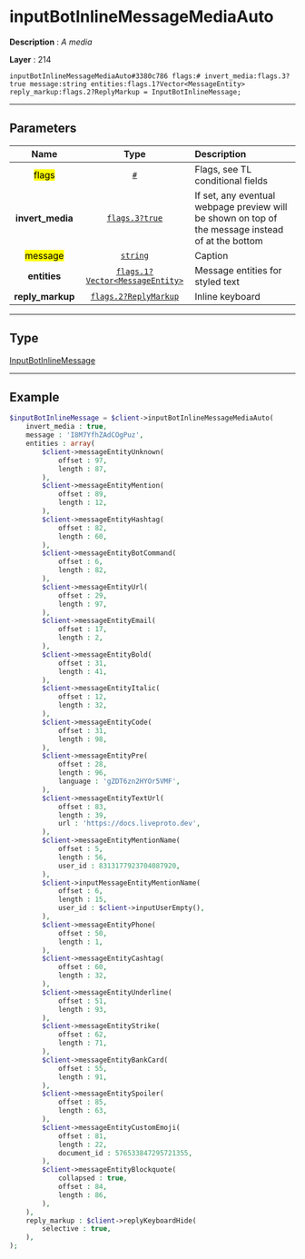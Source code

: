 # inputBotInlineMessageMediaAuto

**Description** : *A media*

**Layer** : 214

```tl
inputBotInlineMessageMediaAuto#3380c786 flags:# invert_media:flags.3?true message:string entities:flags.1?Vector<MessageEntity> reply_markup:flags.2?ReplyMarkup = InputBotInlineMessage;
```

---

## Parameters

| Name | Type | Description |
| :---: | :---: | :--- |
| <mark>flags</mark> | [`#`](type/#) | Flags, see TL conditional fields |
| **invert_media** | [`flags.3?true`](type/true) | If set, any eventual webpage preview will be shown on top of the message instead of at the bottom |
| <mark>message</mark> | [`string`](type/string) | Caption |
| **entities** | [`flags.1?Vector<MessageEntity>`](type/MessageEntity) | Message entities for styled text |
| **reply_markup** | [`flags.2?ReplyMarkup`](type/ReplyMarkup) | Inline keyboard |

---

## Type

[InputBotInlineMessage](type/InputBotInlineMessage)

---

## Example

```php
$inputBotInlineMessage = $client->inputBotInlineMessageMediaAuto(
	invert_media : true,
	message : 'I8M7YfhZAdCOgPuz',
	entities : array(
		$client->messageEntityUnknown(
			offset : 97,
			length : 87,
		),
		$client->messageEntityMention(
			offset : 89,
			length : 12,
		),
		$client->messageEntityHashtag(
			offset : 82,
			length : 60,
		),
		$client->messageEntityBotCommand(
			offset : 6,
			length : 82,
		),
		$client->messageEntityUrl(
			offset : 29,
			length : 97,
		),
		$client->messageEntityEmail(
			offset : 17,
			length : 2,
		),
		$client->messageEntityBold(
			offset : 31,
			length : 41,
		),
		$client->messageEntityItalic(
			offset : 12,
			length : 32,
		),
		$client->messageEntityCode(
			offset : 31,
			length : 98,
		),
		$client->messageEntityPre(
			offset : 28,
			length : 96,
			language : 'gZDT6zn2HYOr5VMF',
		),
		$client->messageEntityTextUrl(
			offset : 83,
			length : 39,
			url : 'https://docs.liveproto.dev',
		),
		$client->messageEntityMentionName(
			offset : 5,
			length : 56,
			user_id : 8313177923704087920,
		),
		$client->inputMessageEntityMentionName(
			offset : 6,
			length : 15,
			user_id : $client->inputUserEmpty(),
		),
		$client->messageEntityPhone(
			offset : 50,
			length : 1,
		),
		$client->messageEntityCashtag(
			offset : 60,
			length : 32,
		),
		$client->messageEntityUnderline(
			offset : 51,
			length : 93,
		),
		$client->messageEntityStrike(
			offset : 62,
			length : 71,
		),
		$client->messageEntityBankCard(
			offset : 55,
			length : 91,
		),
		$client->messageEntitySpoiler(
			offset : 85,
			length : 63,
		),
		$client->messageEntityCustomEmoji(
			offset : 81,
			length : 22,
			document_id : 576533847295721355,
		),
		$client->messageEntityBlockquote(
			collapsed : true,
			offset : 84,
			length : 86,
		),
	),
	reply_markup : $client->replyKeyboardHide(
		selective : true,
	),
);
```